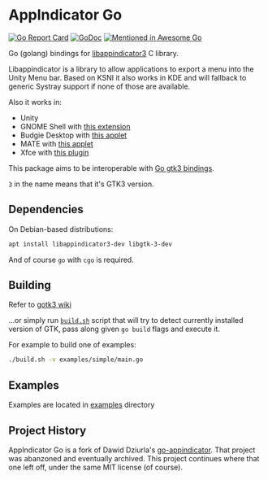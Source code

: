 # AppIndicator Go

[![Go Report Card](https://goreportcard.com/badge/github.com/gopherlibs/appindicator)](https://goreportcard.com/report/github.com/gopherlibs/appindicator)
[![GoDoc](https://godoc.org/github.com/gopherlibs/appindicator?status.svg)](https://godoc.org/github.com/gopherlibs/appindicator)
[![Mentioned in Awesome Go](https://awesome.re/mentioned-badge.svg)](https://github.com/avelino/awesome-go)

Go (golang) bindings for [libappindicator3](https://launchpad.net/libappindicator) C library.

Libappindicator is a library to allow applications to export a menu into the Unity Menu bar.
Based on KSNI it also works in KDE and will fallback to generic Systray support if none of those are available.

Also it works in:
 - Unity
 - GNOME Shell with [this extension](https://github.com/ubuntu/gnome-shell-extension-appindicator)
 - Budgie Desktop with [this applet](https://github.com/UbuntuBudgie/budgie-indicator-applet)
 - MATE with [this applet](https://github.com/mate-desktop/mate-indicator-applet)
 - Xfce with [this plugin](https://goodies.xfce.org/projects/panel-plugins/xfce4-indicator-plugin)

This package aims to be interoperable with [Go gtk3 bindings](https://github.com/gotk3/gotk3).

`3` in the name means that it's GTK3 version.

 ## Dependencies
 
On Debian-based distributions:

```bash
apt install libappindicator3-dev libgtk-3-dev
```

And of course `go` with `cgo` is required.

## Building

Refer to [gotk3 wiki](https://github.com/gotk3/gotk3/wiki)

...or simply run [`build.sh`](./build.sh) script that will try to detect
currently installed version of GTK, pass along given `go build` flags
and execute it.

For example to build one of examples:

```bash
./build.sh -v examples/simple/main.go
```

## Examples

Examples are located in [examples](./examples) directory

## Project History

AppIndicator Go is a fork of Dawid Dziurla's [go-appindicator](https://github.com/dawidd6/go-appindicator).
That project was abanzoned and eventually archived.
This project continues where that one left off, under the same MIT license (of course).
